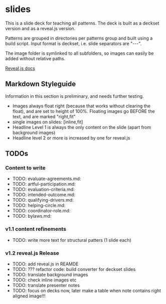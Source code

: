 # slides

This is a slide deck for teaching all patterns. The deck is built as a deckset version and as a reveal.js version.

Patterns are grouped in directories per patterns group and built using a build script. Input format is deckset, i.e. slide separators are "---".

The image folder is symlinked to all subfolders, so images can easily be added without relative paths.

[Reveal.js docs](https://github.com/hakimel/reveal.js/blob/master/README.md)

## Markdown Styleguide

Information in this section is preliminary, and needs further testing.

* Images always float right (because that works without clearing the float), and are set to height of 100%. Floating images go BEFORE the text, and are marked "right,fit"
* single images on slides: [inline,fit]
* Headline Level 1 is always the only content on the slide (apart from background images)
* Headline level 2  or more is increased by one for reveal.js


## TODOs


### Content to write

* TODO: evaluate-agreements.md:
* TODO: artful-participation.md:
* TODO: evaluation-criteria.md:
* TODO: intended-outcome.md:
* TODO: qualifying-drivers.md:
* TODO: helping-circle.md:
* TODO: coordinator-role.md:
* TODO: bylaws.md:

### v1.1 content refinements

* TODO: write more text for structural patters (1 slide each) 

### v1.2 reveal.js Release

* TODO: add reveal.js in REAMDE
* TODO: ??? refactor code: build converter for deckset slides 
* TODO: translate background images
* TODO: check inline images etc
* TODO: translate presenter notes
* TODO: focus on decks now, later make a table when note contains right aligned image!!!









